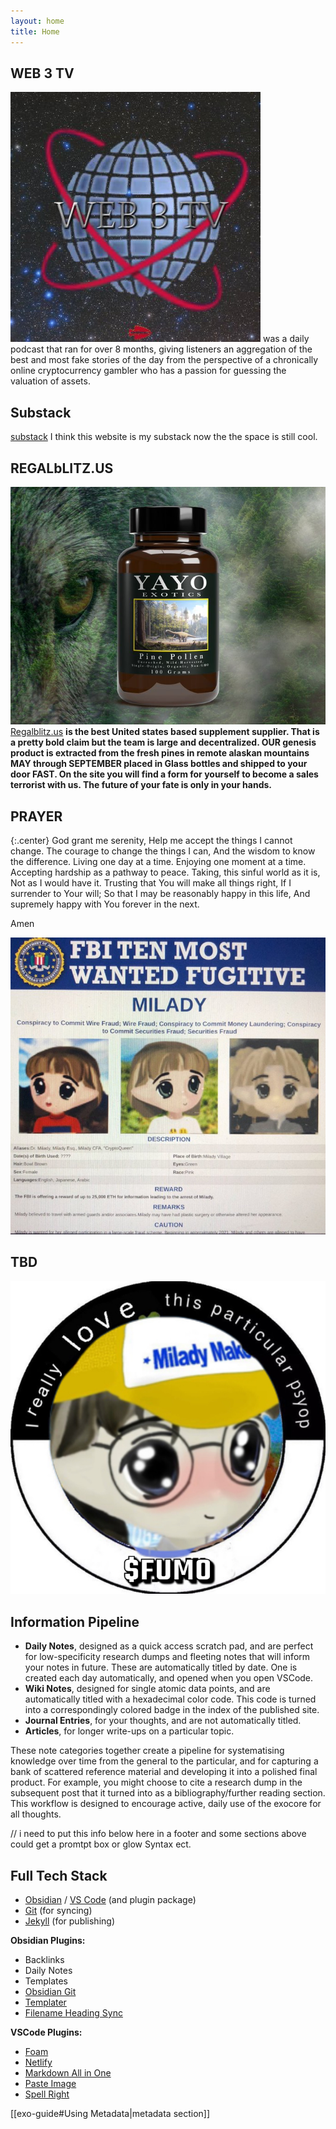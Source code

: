 ```yaml
---
layout: home
title: Home
---
```


 ## WEB 3 TV

![Alt text](image.png)
  was a daily podcast that ran for over 8 months, giving listeners an aggregation of the best and most fake stories of the day from the perspective of a chronically online cryptocurrency gambler who has a passion for guessing the valuation of assets. 

## Substack

[substack](https://open.substack.com/pub/cmoney/p/autumn-is-for-airdrops?r=cpxah&utm_campaign=post&utm_medium=web)
I think this website is my substack now the the space is still cool. 

## REGALbLITZ.US
![HUUUUGE!!!!!](image-1.png)
[Regalblitz.us](regalblitz.us) <strong> is the best United states based supplement supplier. That is a pretty bold claim but the team is large and decentralized. OUR genesis product is extracted from the fresh pines in remote alaskan mountains MAY through SEPTEMBER placed in Glass bottles and shipped to your door FAST. On the site you will find a form for yourself to become a sales terrorist with us. The future of your fate is only in your hands. </strong> 

## PRAYER

{:.center}
God grant me  serenity,
Help me accept the things I cannot change.
The courage to change the things I can,
And the wisdom to know the difference.
Living one day at a time.
Enjoying one moment at a time.
Accepting hardship as a pathway to peace.
Taking,  this sinful world as it is,
Not as I would have it.
Trusting that You will make all things right,
If I surrender to Your will;
So that I may be reasonably happy in this life,
And supremely happy with You forever in the next.


Amen






![FBI](B9D0C3F1-670B-45A0-BFA9-9B4277D662AE.jpeg)


## TBD 

![FUMO](D7F7461B-BED6-4F48-A57B-274B8F2B8DA2_1_105_c.jpeg)

## Information Pipeline

- **Daily Notes**, designed as a quick access scratch pad, and are perfect for low-specificity research dumps and fleeting notes that will inform your notes in future. These are automatically titled by date. One is created each day automatically, and opened when you open VSCode.
- **Wiki Notes**, designed for single atomic data points, and are automatically titled with a hexadecimal color code. This code is turned into a correspondingly colored badge in the index of the published site.
- **Journal Entries**, for your thoughts, and are not automatically titled.
- **Articles**, for longer write-ups on a particular topic.

These note categories together create a pipeline for systematising knowledge over time from the general to the particular, and for capturing a bank of scattered reference material and developing it into a polished final product. For example, you might choose to cite a research dump in the subsequent post that it turned into as a bibliography/further reading section. This workflow is designed to encourage active, daily use of the exocore for all thoughts.

 // i need to put this info below here in a footer and some sections above could get a promtpt box or glow Syntax ect.  
 
## Full Tech Stack

- [Obsidian](https://obsidian.md) / [VS Code](https://code.visualstudio.com) (and plugin package)
- [Git](https://git-scm.com) (for syncing)
- [Jekyll](https://jekyllrb.com) (for publishing)

**Obsidian Plugins:**
- Backlinks
- Daily Notes
- Templates
- [Obsidian Git](https://github.com/denolehov/obsidian-git)
- [Templater](https://github.com/SilentVoid13/Templater)
- [Filename Heading Sync](https://github.com/dvcrn/obsidian-filename-heading-sync)

**VSCode Plugins:**
- [Foam](https://marketplace.visualstudio.com/items?itemName=foam.foam-vscode)
- [Netlify](https://marketplace.visualstudio.com/items?itemName=shailen.netlify)
- [Markdown All in One](https://marketplace.visualstudio.com/items?itemName=yzhang.markdown-all-in-one)
- [Paste Image](https://marketplace.visualstudio.com/items?itemName=mushan.vscode-paste-image)
- [Spell Right](https://marketplace.visualstudio.com/items?itemName=ban.spellright)



[[exo-guide#Using Metadata|metadata section]]

[//begin]: # "Autogenerated link references for markdown compatibility"
[TBD2#Using Metadata|metadata section]: _articles/TBD2 "TBD2"
[//end]: # "Autogenerated link references"